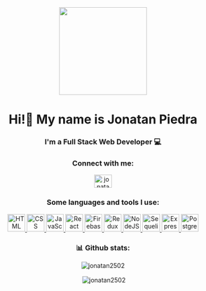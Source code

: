 <div id="header" align="center">
  <img src="https://media.giphy.com/media/HscDLzkO8EOTmgkhQP/giphy.gif" width="200"/>
</div>
<h1 align="center">Hi!👋 My name is Jonatan Piedra</h1>
<h3 align="center">I'm a Full Stack Web Developer 💻</h3>
<!-- <p align="center">I enjoy learning new things and </p> -->
<h3 align="center">Connect with me:</h3>
<p align="center">
<a href="https://www.linkedin.com/in/jonatan-piedra-9036ab4b/" target="blank"><img align="center" src="https://raw.githubusercontent.com/rahuldkjain/github-profile-readme-generator/master/src/images/icons/Social/linked-in-alt.svg" alt="jonatan-piedra-9036ab4b" height="30" width="40" /></a>
</p>

<h3 align="center">Some languages and tools I use:</h3>
<p align="center">
  <a href="https://developer.mozilla.org/en-US/docs/Web/HTML" target="_blank">
    <img src="https://res.cloudinary.com/genaro-bercini/image/upload/v1653669571/Portfolio/Skills/html_bquhfc.png" title='HTML' alt='HTML' width="40" height="40"/>
  </a>
  <a href="https://developer.mozilla.org/en-US/docs/Web/CSS" target="_blank">
    <img src="https://res.cloudinary.com/genaro-bercini/image/upload/v1653669552/Portfolio/Skills/css_q6blj8.png" width="40" title='CSS' alt='CSS' height="40"/>
  </a>

  <a href="https://developer.mozilla.org/en-US/docs/Web/JavaScript" target="_blank">
    <img src="https://res.cloudinary.com/genaro-bercini/image/upload/v1653669545/Portfolio/Skills/javascript_byjjtt.png" alt="JavaScript" title='JavaScript' width="40" height="40"/>
  </a>
  <a href="https://es.reactjs.org/" target="_blank">
    <img src="https://res.cloudinary.com/genaro-bercini/image/upload/v1659160601/Portfolio/Skills/react.png" alt="React" title='React' width="40" height="40"/>
  </a>
  <a href="https://firebase.google.com/?hl=es" target="_blank">
    <img src="https://res.cloudinary.com/genaro-bercini/image/upload/v1659160305/Portfolio/Skills/firebase_v5ieli.png" title='Firebase' alt='Firebase' width="40" height="40"/>
  </a>
  <a href="https://redux.js.org/" target="_blank">
    <img src="https://res.cloudinary.com/genaro-bercini/image/upload/v1653669572/Portfolio/Skills/redux_fmxhjj.png" alt="Redux" title='Redux' width="40" height="40"/> </a>
  <a href="https://nodejs.org/en/about/" target="_blank">
    <img src="https://res.cloudinary.com/genaro-bercini/image/upload/v1653669571/Portfolio/Skills/nodejs_bgxv7g.png" alt="NodeJS" title='NodeJS' width="40" height="40"/> </a>
  <a href="https://sequelize.org/" target="_blank">
    <img src="https://res.cloudinary.com/genaro-bercini/image/upload/v1653669572/Portfolio/Skills/sequelize_tfgs7y.png" alt="Sequelize" title='Sequelize' width="40" height="40"/>
  </a>
  <a href="https://expressjs.com/en/" target="_blank">
    <img src="https://res.cloudinary.com/genaro-bercini/image/upload/v1653669555/Portfolio/Skills/express_cajcvz.png" alt="Express" title='Express' width="40" height="40"/>
  </a>
  <a href="https://www.postgresql.org/" target="_blank">
    <img src="https://res.cloudinary.com/genaro-bercini/image/upload/v1653669571/Portfolio/Skills/postgre_tuhc5q.png" alt="PostgreSQL" title='PostgreSQL' width="40" height="40"/>
  </a>
</p>


<h3 align="center">📊 Github stats:</h3>
<p align="center">
  <img align="center" src="https://github-readme-stats.vercel.app/api/top-langs?username=jonatan2502&show_icons=true&locale=en&layout=compact" alt="jonatan2502" />
</p>
<p align="center">&nbsp;<img align="center" src="https://github-readme-stats.vercel.app/api?username=jonatan2502&show_icons=true&locale=en" alt="jonatan2502" /></p>
